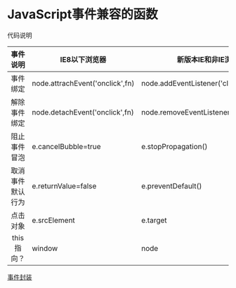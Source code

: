 # JavaScript事件兼容的函数

代码说明

|事件说明|IE8以下浏览器|新版本IE和非IE浏览器|
|:---------:|--|--|
|事件绑定|node.attrachEvent('onclick',fn)|node.addEventListener('click',fn,false)|
|解除事件绑定|node.detachEvent('onclick',fn)|node.removeEventListener('click',fn,false)|
|阻止事件冒泡|e.cancelBubble=true|e.stopPropagation()|
|取消事件默认行为|e.returnValue=false|e.preventDefault()|
|点击对象|e.srcElement|e.target|
|this指向？|window|node|

[事件封装](https://github.com/boloog/demos/blob/master/js-event.js)